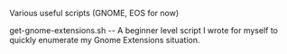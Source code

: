 Various useful scripts (GNOME, EOS for now)

get-gnome-extensions.sh -- A beginner level script I wrote for myself
to quickly enumerate my Gnome Extensions situation.
